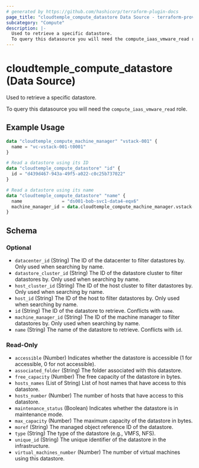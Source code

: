 ```yaml
---
# generated by https://github.com/hashicorp/terraform-plugin-docs
page_title: "cloudtemple_compute_datastore Data Source - terraform-provider-cloudtemple"
subcategory: "Compute"
description: |-
  Used to retrieve a specific datastore.
  To query this datasource you will need the compute_iaas_vmware_read role.
---
```


# cloudtemple_compute_datastore (Data Source)

Used to retrieve a specific datastore.

To query this datasource you will need the `compute_iaas_vmware_read` role.

## Example Usage

```terraform
data "cloudtemple_compute_machine_manager" "vstack-001" {
  name = "vc-vstack-001-t0001"
}

# Read a datastore using its ID
data "cloudtemple_compute_datastore" "id" {
  id = "d439d467-943a-49f5-a022-c0c25b737022"
}

# Read a datastore using its name
data "cloudtemple_compute_datastore" "name" {
  name               = "ds001-bob-svc1-data4-eqx6"
  machine_manager_id = data.cloudtemple_compute_machine_manager.vstack-001.id
}
```

<!-- schema generated by tfplugindocs -->
## Schema

### Optional

- `datacenter_id` (String) The ID of the datacenter to filter datastores by. Only used when searching by name.
- `datastore_cluster_id` (String) The ID of the datastore cluster to filter datastores by. Only used when searching by name.
- `host_cluster_id` (String) The ID of the host cluster to filter datastores by. Only used when searching by name.
- `host_id` (String) The ID of the host to filter datastores by. Only used when searching by name.
- `id` (String) The ID of the datastore to retrieve. Conflicts with `name`.
- `machine_manager_id` (String) The ID of the machine manager to filter datastores by. Only used when searching by name.
- `name` (String) The name of the datastore to retrieve. Conflicts with `id`.

### Read-Only

- `accessible` (Number) Indicates whether the datastore is accessible (1 for accessible, 0 for not accessible).
- `associated_folder` (String) The folder associated with this datastore.
- `free_capacity` (Number) The free capacity of the datastore in bytes.
- `hosts_names` (List of String) List of host names that have access to this datastore.
- `hosts_number` (Number) The number of hosts that have access to this datastore.
- `maintenance_status` (Boolean) Indicates whether the datastore is in maintenance mode.
- `max_capacity` (Number) The maximum capacity of the datastore in bytes.
- `moref` (String) The managed object reference ID of the datastore.
- `type` (String) The type of the datastore (e.g., VMFS, NFS).
- `unique_id` (String) The unique identifier of the datastore in the infrastructure.
- `virtual_machines_number` (Number) The number of virtual machines using this datastore.


